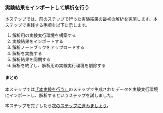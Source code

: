 ### 実験結果をインポートして解析を行う

本ステップでは、前のステップで行った実験結果の最初の解析を実施します。本ステップで実践する手順を以下に示します。

1. 解析用の実験実行環境を構築する
2. 実験結果をインポートする
3. 解析ノートブックをアップロードする
4. 解析を実施する
5. 解析結果を同期する
6. 解析を終了し、解析用の実験実行環境を削除する



#### まとめ

本ステップでは[「本実験を行う」](./carry_out_main_experiment.md)のステップで生成されたデータを実験実行環境にインポートし、解析するというステップを試しました。

本ステップを完了したら[次のステップに進みましょう](./carry_out_further_analyses.md)。
